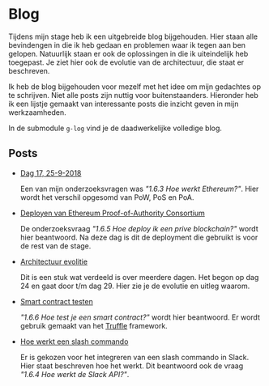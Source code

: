 # Blog

Tijdens mijn stage heb ik een uitgebreide blog bijgehouden. Hier staan alle bevindengen in die ik heb gedaan en problemen waar ik tegen aan ben gelopen. Natuurlijk staan er ook de oplossingen in die ik uiteindelijk heb toegepast. Je ziet hier ook de evolutie van de architectuur, die staat er beschreven.

Ik heb de blog bijgehouden voor mezelf met het idee om mijn gedachtes op te schrijven. Niet alle posts zijn nuttig voor buitenstaanders. Hieronder heb ik een lijstje gemaakt van interessante posts die inzicht geven in mijn werkzaamheden.

In de submodule `g-log` vind je de daadwerkelijke volledige blog.

## Posts

- [Dag 17, 25-9-2018](https://github.com/zwolsman/g-log/blob/master/README.md#dag-17-25-9-2018)

  Een van mijn onderzoeksvragen was _"1.6.3 Hoe werkt Ethereum?"_. Hier wordt het verschil opgesomd van PoW, PoS en PoA.

- [Deployen van Ethereum Proof-of-Authority Consortium](https://github.com/zwolsman/g-log/blob/master/README.md#deployen-van-ethereum-proof-of-authority-consortium)

  De onderzoeksvraag _"1.6.5 Hoe deploy ik een prive blockchain?"_ wordt hier beantwoord. Na deze dag is dit de deployment die gebruikt is voor de rest van de stage.

- [Architectuur evolitie](https://github.com/zwolsman/g-log/blob/master/README.md#dag-24-5-10-2018)

  Dit is een stuk wat verdeeld is over meerdere dagen. Het begon op dag 24 en gaat door t/m dag 29. Hier zie je de evolutie en uitleg waarom.

- [Smart contract testen](https://github.com/zwolsman/g-log/blob/master/README.md#dag-34-19-10-2018)

  _"1.6.6 Hoe test je een smart contract?"_ wordt hier beantwoord. Er wordt gebruik gemaakt van het [Truffle](http://truffleframework.com) framework.

- [Hoe werkt een slash commando](https://github.com/zwolsman/g-log/blob/master/README.md#hoe-werkt-zon-slash-commando)

  Er is gekozen voor het integreren van een slash commando in Slack. Hier staat beschreven hoe het werkt. Dit beantwoord ook de vraag _"1.6.4 Hoe werkt de Slack API?"_.
